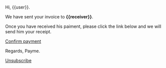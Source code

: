 Hi, {{user}}.

We have sent your invoice to **{{receiver}}**.

Once you have received his paiment, please click the link below and we will send him your receipt.

[Confirm payment](http://localhost:3000/receipt/{{invoice_id}}?token={{token}})

Regards, Payme.

[Unsubscribe](http://localhost:3000/unsubsribe/{{invoice_id}}?token={{unsubscribe}})
